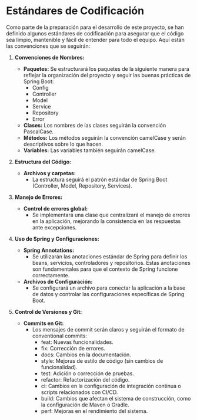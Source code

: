 # Estándares de Codificación

Como parte de la preparación para el desarrollo de este proyecto, se han definido algunos estándares de codificación para asegurar que el código sea limpio, mantenible y fácil de entender para todo el equipo. Aquí están las convenciones que se seguirán:

1. **Convenciones de Nombres:**
   - **Paquetes:** Se estructurará los paquetes de la siguiente manera para reflejar la organización del proyecto y seguir las buenas prácticas de Spring Boot:
     - Config
     - Controller
     - Model
     - Service
     - Repository
     - Error
   - **Clases:** Los nombres de las clases seguirán la convención PascalCase.
   - **Métodos:** Los métodos seguirán la convención camelCase y serán descriptivos sobre lo que hacen.
   - **Variables:** Las variables también seguirán camelCase.

2. **Estructura del Código:**
   - **Archivos y carpetas:**
     - La estructura seguirá el patrón estándar de Spring Boot (Controller, Model, Repository, Services).

3. **Manejo de Errores:**
   - **Control de errores global:**
     - Se implementará una clase que centralizará el manejo de errores en la aplicación, mejorando la consistencia en las respuestas ante excepciones.

4. **Uso de Spring y Configuraciones:**
   - **Spring Annotations:**
     - Se utilizarán las anotaciones estándar de Spring para definir los beans, servicios, controladores y repositorios. Estas anotaciones son fundamentales para que el contexto de Spring funcione correctamente.
   - **Archivos de Configuración:**
     - Se configurará un archivo para conectar la aplicación a la base de datos y controlar las configuraciones específicas de Spring Boot.

5. **Control de Versiones y Git:**
   - **Commits en Git:**
     - Los mensajes de commit serán claros y seguirán el formato de conventional commits:
       - feat: Nuevas funcionalidades.
       - fix: Corrección de errores.
       - docs: Cambios en la documentación.
       - style: Mejoras de estilo de código (sin cambios de funcionalidad).
       - test: Adición o corrección de pruebas.
       - refactor: Refactorización del código.
       - ci: Cambios en la configuración de integración continua o scripts relacionados con CI/CD.
       - build: Cambios que afectan el sistema de construcción, como la configuración de Maven o Gradle.
       - perf: Mejoras en el rendimiento del sistema.
